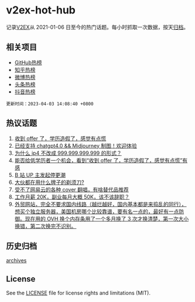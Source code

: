 # v2ex-hot-hub

 记录[V2EX](https://www.v2ex.com/)从 2021-01-06 日至今的热门话题。每小时抓取一次数据，按天[归档](archives)。
 
 ## 相关项目

- [GitHub热榜](https://github.com/snaildev/github-hot-hub)
- [知乎热榜](https://github.com/snaildev/zhihu-hot-hub)
- [微博热榜](https://github.com/snaildev/weibo-hot-hub)
- [头条热榜](https://github.com/snaildev/toutiao-hot-hub)
- [抖音热榜](https://github.com/snaildev/douyin-hot-hub)


 `更新时间：2023-04-03 14:08:40 +0800`

## 热议话题

1. [收到 offer 了，学历造假了，感觉有点慌](https://www.v2ex.com/t/929198)
1. [已经支持 chatgpt4.0 && Midjourney 制图！欢迎体验](https://www.v2ex.com/t/929311)
1. [为什么 ip4 不改成 999.999.999.999 的形式？](https://www.v2ex.com/t/929294)
1. [能否给低学历者一个机会，看到“收到 offer 了，学历造假了，感觉有点慌”有感](https://www.v2ex.com/t/929300)
1. [B 站 UP 主发起停更潮](https://www.v2ex.com/t/929310)
1. [大伙都在用什么牌子的剃须刀?](https://www.v2ex.com/t/929312)
1. [受不了网易云的各种 cover 翻唱，有啥替代品推荐](https://www.v2ex.com/t/929169)
1. [工作月薪 20K，副业每月大概 50K，该不该辞职？](https://www.v2ex.com/t/929234)
1. [外贸网站，完全不要求国内线路（越烂越好，国内基本都是来捣乱的同行），想买个独立服务器，美国机房哪个比较靠谱，要有名一点的，最好有一点防御。现在用的 OVH 换个内存条用了一个多月换了 3 次才换清楚，第一次大小换错，第二次换完不识别。](https://www.v2ex.com/t/929266)

## 历史归档

[archives](archives)

## License

See the [LICENSE](LICENSE) file for license rights and limitations (MIT).

